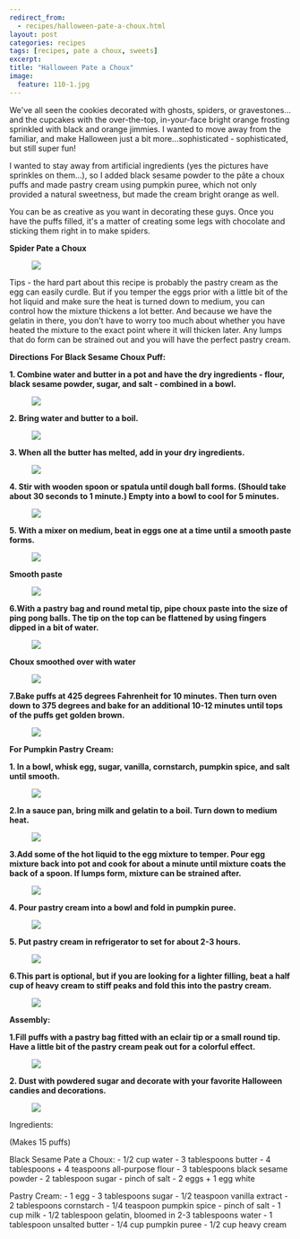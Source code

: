 ---redirect_from:   - recipes/halloween-pate-a-choux.html
layout: post
categories: recipes
tags: [recipes, pate a choux, sweets]
excerpt: 
title: "Halloween Pate a Choux"
image:
  feature: 110-1.jpg
---

We've all seen the cookies decorated with ghosts, spiders, or gravestones... and the cupcakes with the over-the-top, in-your-face bright orange frosting sprinkled with black and orange jimmies.  I wanted to move away from the familiar, and make Halloween just a bit more...sophisticated - sophisticated, but still super fun!

I wanted to stay away from artificial ingredients (yes the pictures have sprinkles on them...), so I added black sesame powder to the pâte a choux puffs and made pastry cream using pumpkin puree, which not only provided a natural sweetness, but made the cream bright orange as well.

You can be as creative as you want in decorating these guys.  Once you have the puffs filled, it's a matter of creating some legs with chocolate and sticking them right in to make spiders. 

__Spider Pate a Choux__
<figure> <img src='/images/110-19.jpg'> </figure>

Tips - the hard part about this recipe is probably the pastry cream as the egg can easily curdle.  But if you temper the eggs prior with a little bit of the hot liquid and make sure the heat is turned down to medium, you can control how the mixture thickens a lot better.  And because we have the gelatin in there, you don't have to worry too much about whether you have heated the mixture to the exact point where it will thicken later.  Any lumps that do form can be strained out and you will have the perfect pastry cream.

__Directions__
__For Black Sesame Choux Puff:__

__1. Combine water and butter in a pot and have the dry ingredients - flour, black sesame powder, sugar, and salt - combined in a bowl.__

<figure> <img src='/images/110-2.jpg'> </figure>

__2. Bring water and butter to a boil.__

<figure> <img src='/images/110-3.jpg'> </figure>

__3. When all the butter has melted, add in your dry ingredients.__

<figure> <img src='/images/110-4.jpg'> </figure>

__4. Stir with wooden spoon or spatula until dough ball forms.  (Should take about 30 seconds to 1 minute.)  Empty into a bowl to cool for 5 minutes.__

<figure> <img src='/images/110-5.jpg'> </figure>

__5. With a mixer on medium, beat in eggs one at a time until a smooth paste forms.__

<figure> <img src='/images/110-6.jpg'> </figure>

__Smooth paste__ 

<figure> <img src='/images/110-7.jpg'> </figure>

__6.With a pastry bag and round metal tip, pipe choux paste into the size of ping pong balls.  The tip on the top can be flattened by using fingers dipped in a bit of water.__

<figure> <img src='/images/110-8.jpg'> </figure>

__Choux smoothed over with water__

<figure> <img src='/images/110-9.jpg'> </figure>

__7.Bake puffs at 425 degrees Fahrenheit for 10 minutes.  Then turn oven down to 375 degrees and bake for an additional 10-12 minutes until tops of the puffs get golden brown.__

<figure> <img src='/images/110-10.jpg'> </figure>

__For Pumpkin Pastry Cream:__

__1. In a bowl, whisk egg, sugar, vanilla, cornstarch, pumpkin spice, and salt until smooth.__

<figure> <img src='/images/110-11.jpg'> </figure>

__2.In a sauce pan, bring milk and gelatin to a boil.  Turn down to medium heat.__

<figure> <img src='/images/110-12.jpg'> </figure>

__3.Add some of the hot liquid to the egg mixture to temper. Pour egg mixture back into pot and cook for about a minute until mixture coats the back of a spoon.  If lumps form, mixture can be strained after.__

<figure> <img src='/images/110-13.jpg'> </figure>

__4. Pour pastry cream into a bowl and fold in pumpkin puree.__

<figure> <img src='/images/110-14.jpg'> </figure>

__5. Put pastry cream in refrigerator to set for about 2-3 hours.__

<figure> <img src='/images/110-15.jpg'> </figure>

__6.This part is optional, but if you are looking for a lighter filling, beat a half cup of heavy cream to stiff peaks and fold this into the pastry cream.__ 

<figure> <img src='/images/110-16.jpg'> </figure>

__Assembly:__

__1.Fill puffs with a pastry bag fitted with an eclair tip or a small round tip.  Have a little bit of the pastry cream peak out for a colorful effect.__
<figure> <img src='/images/110-17.jpg'> </figure>

__2. Dust with powdered sugar and decorate with your favorite Halloween candies and decorations.__

<figure> <img src='/images/110-20.jpg'> </figure>


<section class='recipe'>
<p>Ingredients:</p>

<p>(Makes 15 puffs)</p>

<p>Black Sesame Pate a Choux:
- 	1/2 cup water
-	3 tablespoons butter
-	4 tablespoons + 4 teaspoons all-purpose flour
-	3 tablespoons black sesame powder
-	2 tablespoon sugar
-	pinch of salt
-	2 eggs + 1 egg white</p>

<p>Pastry Cream:
-	1 egg 
-	3 tablespoons sugar
-	1/2 teaspoon vanilla extract
-	2 tablespoons cornstarch
-	1/4 teaspoon pumpkin spice
-	pinch of salt
-	1 cup milk
-	1/2 tablespoon gelatin, bloomed in 2-3 tablespoons water
-	1 tablespoon unsalted butter
-	1/4 cup pumpkin puree
-	1/2 cup heavy cream </p></section>